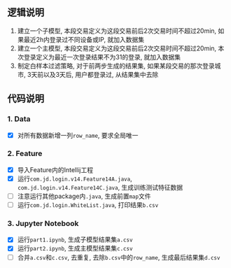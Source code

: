 ## 逻辑说明
1. 建立一个子模型, 本段交易定义为这段交易前后2次交易时间不超过20min, 如果最近2h内登录过不同设备或IP, 就加入数据集
2. 建立一个主模型, 本段交易定义为这段交易前后2次交易时间不超过20min, 本次登录定义为最近一次登录结果不为31的登录, 就加入数据集
3. 制定白样本过滤策略, 对于前两步生成的结果集, 如果某段交易的那次登录城市, 3天前以及3天后, 用户都登录过, 从结果集中去除

## 代码说明
### 1. Data
- [x] 对所有数据新增一列`row_name`, 要求全局唯一
### 2. Feature
- [x] 导入Feature内的Intellij工程
- [x] 运行`com.jd.login.v14.Feature14A.java`, `com.jd.login.v14.Feature14C.java`, 生成训练测试特征数据
- [ ] 注意运行其他package内`.java`, 生成前置`map`文件
- [ ] 运行`com.jd.login.WhiteList.java`, 打印结果`b.csv`
### 3. Jupyter Notebook
- [x] 运行`part1.ipynb`, 生成子模型结果集`a.csv`
- [x] 运行`part2.ipynb`, 生成主模型结果集`c.csv`
- [ ] 合并`a.csv`和`c.csv`, 去重复, 去除`b.csv`中的`row_name`, 生成最后结果集`d.csv`
